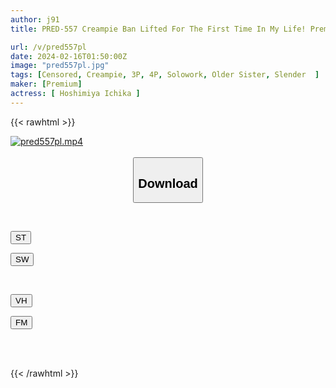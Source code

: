 ```yaml
---
author: j91
title: PRED-557 Creampie Ban Lifted For The First Time In My Life! Premium Exclusive Decided S-class Slender Body Suddenly 10 Creampies Special Ichika Hoshimiya

url: /v/pred557pl
date: 2024-02-16T01:50:00Z
image: "pred557pl.jpg"
tags: [Censored, Creampie, 3P, 4P, Solowork, Older Sister, Slender	]
maker: [Premium]
actress: [ Hoshimiya Ichika ]
---
```



{{< rawhtml >}}

<div class="video" data-videoid="A2ll9966rOcmj8">
    <a href="javascript:;">
        <img src="/v/pred557pl/pred557pl.jpg" width="WIDTH" height="HEIGHT" alt="pred557pl.mp4" loading="lazy">
    </a>
</div>

<script type="text/javascript" src="https://j91.asia/asset/on-demand-st.js"></script>

<br>
  <link rel="stylesheet" href="https://j91.asia/asset/bs5.css">
  
  <center>
  <button class="btn btn-primary" type="button" data-bs-toggle="collapse" data-bs-target=".multi-collapse" aria-expanded="false" aria-controls="multiCollapseExample1 multiCollapseExample2"><h2>Download</h2></button></center>
</p>
<div class="row">
  <div class="col">
    <div class="collapse multi-collapse" id="multiCollapseExample1">
      <div class="card card-body">
	      	      <br>
<div class="buttons">  
<p><a href="https://streamtape.to/v/A2ll9966rOcmj8" target="_blank"><button class="btn-hover color-3"><i class="fa fa-download"></i> ST</button></a></p>
<p><a href="https://cdnwish.com/wsvo9mvbgda3" target="_blank"><button class="btn-hover color-2"><i class="fa fa-download"></i> SW</button></a></p></div>
    </div>
  </div>
</div>
  <div class="col">
    <div class="collapse multi-collapse" id="multiCollapseExample2">
      <div class="card card-body">
	      <br>
<div class="buttons">
<p><a href="javascript:;" target="_blank"><button class="btn-hover color-9"><i class="fa fa-download"></i> VH</button></a></p>
<p><a href="javascript:;"><button class="btn-hover color-8"><i class="fa fa-download"></i> FM</button></a></p></div>
<br><br>
      </div>
    </div>
  </div>
</div>

{{< /rawhtml >}}